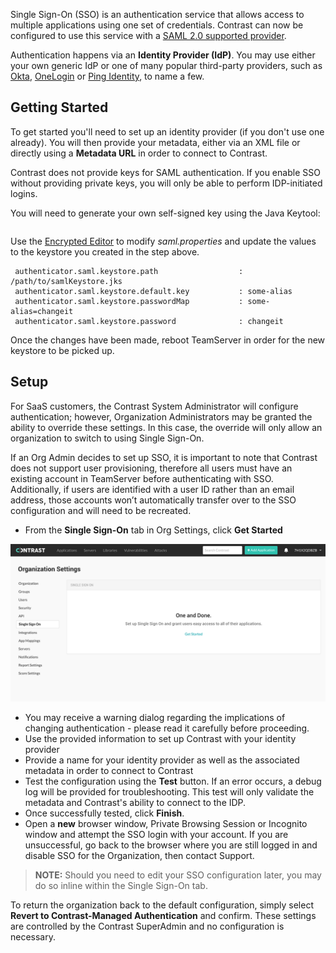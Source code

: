 <!--
title: "Single Sign-On"
description: "Overview of single sign-on authentication"
tags: "Admin Organization settings IP address hostname connect authenticate SSO"
-->

Single Sign-On (SSO) is an authentication service that allows access to multiple applications using one set of credentials. Contrast can now be configured to use this service with a [SAML 2.0 supported provider](https://docs.oasis-open.org/security/saml/v2.0/saml-core-2.0-os.pdf). 

Authentication happens via an **Identity Provider (IdP)**. You may use either your own generic IdP or one of many popular third-party providers, such as [Okta](https://www.okta.com/), [OneLogin](https://www.onelogin.com/) or [Ping Identity](https://www.pingidentity.com/en.html), to name a few. 

## Getting Started
To get started you'll need to set up an identity provider (if you don't use one already). You will then provide your metadata, either via an XML file or directly using a **Metadata URL** in order to connect to Contrast.

Contrast does not provide keys for SAML authentication. If you enable SSO without providing private keys, you will only be able to perform IDP-initiated logins.

You will need to generate your own self-signed key using the Java Keytool:
```keytool -genkeypair -alias some-alias -keypass changeit -keystore samlKeystore.jks
```

Use the [Encrypted Editor](installation_setupconfig.html#encrypt) to modify *saml.properties* and update the values to the keystore you created in the step above. 

```
 authenticator.saml.keystore.path                  : /path/to/samlKeystore.jks
 authenticator.saml.keystore.default.key           : some-alias
 authenticator.saml.keystore.passwordMap           : some-alias=changeit
 authenticator.saml.keystore.password              : changeit
```
 
Once the changes have been made, reboot TeamServer in order for the new keystore to be picked up. 

## Setup 
For SaaS customers, the Contrast System Administrator will configure authentication; however, Organization Administrators may be granted the ability to override these settings. In this case, the override will only allow an organization to switch to using Single Sign-On.

If an Org Admin decides to set up SSO, it is important to note that Contrast does not support user provisioning, therefore all users must have an existing account in TeamServer before authenticating with SSO. Additionally, if users are identified with a user ID rather than an email address, those accounts won’t automatically transfer over to the SSO configuration and will need to be recreated.

* From the **Single Sign-On** tab in Org Settings, click **Get Started**

<a href="assets/images/SSOOrgSettings.png" rel="lightbox" title="Single Sign-On Onboarding - Org Settings"><img class="thumbnail" src="assets/images/SSOOrgSettings.png"/></a>

* You may receive a warning dialog regarding the implications of changing authentication - please read it carefully before proceeding.
* Use the provided information to set up Contrast with your identity provider
* Provide a name for your identity provider as well as the associated metadata in order to connect to Contrast
* Test the configuration using the **Test** button. If an error occurs, a debug log will be provided for troubleshooting. This test will only validate the metadata and Contrast's ability to connect to the IDP.  
* Once successfully tested, click **Finish**.
* Open a **new** browser window, Private Browsing Session or Incognito window and attempt the SSO login with your account. If you are unsuccessful, go back to the browser where you are still logged in and disable SSO for the Organization, then contact Support. 

>**NOTE:** Should you need to edit your SSO configuration later, you may do so inline within the Single Sign-On tab.

To return the organization back to the default configuration, simply select **Revert to Contrast-Managed Authentication** and confirm. These settings are controlled by the Contrast SuperAdmin and no configuration is necessary.